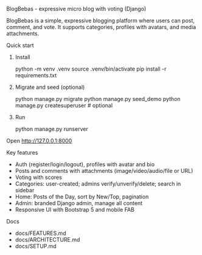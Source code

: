 BlogBebas - expressive micro blog with voting (Django)

BlogBebas is a simple, expressive blogging platform where users can post, comment, and vote. It supports categories, profiles with avatars, and media attachments.

Quick start

1) Install

    python -m venv .venv
    source .venv/bin/activate
    pip install -r requirements.txt

2) Migrate and seed (optional)

    python manage.py migrate
    python manage.py seed_demo
    python manage.py createsuperuser  # optional

3) Run

    python manage.py runserver

Open http://127.0.0.1:8000

Key features
- Auth (register/login/logout), profiles with avatar and bio
- Posts and comments with attachments (image/video/audio/file or URL)
- Voting with scores
- Categories: user-created; admins verify/unverify/delete; search in sidebar
- Home: Posts of the Day, sort by New/Top, pagination
- Admin: branded Django admin, manage all content
- Responsive UI with Bootstrap 5 and mobile FAB

Docs
- docs/FEATURES.md
- docs/ARCHITECTURE.md
- docs/SETUP.md
